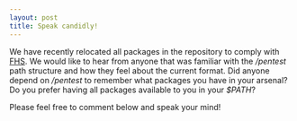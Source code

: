 ```yaml
---
layout: post
title: Speak candidly!
---
```


We have recently relocated all packages in the repository to comply with [FHS](http://www.pathname.com/fhs/). We would like to hear from anyone that was familiar with the _/pentest_ path structure and how they feel about the current format. Did anyone depend on _/pentest_ to remember what packages you have in your arsenal? Do you prefer having all packages available to you in your _$PATH_?

Please feel free to comment below and speak your mind!